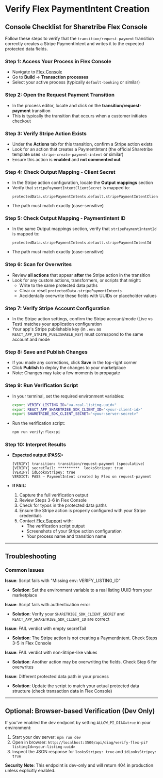 # Verify Flex PaymentIntent Creation

## Console Checklist for Sharetribe Flex Console

Follow these steps to verify that the `transition/request-payment` transition correctly creates a Stripe PaymentIntent and writes it to the expected protected data fields.

### Step 1: Access Your Process in Flex Console
- Navigate to [Flex Console](https://flex-console.sharetribe.com/)
- Go to **Build** → **Transaction processes**
- Select your active process (typically `default-booking` or similar)

### Step 2: Open the Request Payment Transition
- In the process editor, locate and click on the **transition/request-payment** transition
- This is typically the transition that occurs when a customer initiates checkout

### Step 3: Verify Stripe Action Exists
- Under the **Actions** tab for this transition, confirm a Stripe action exists
- Look for an action that creates a PaymentIntent (the official Sharetribe template uses `stripe-create-payment-intent` or similar)
- Ensure this action is **enabled** and **not commented out**

### Step 4: Check Output Mapping - Client Secret
- In the Stripe action configuration, locate the **Output mappings** section
- Verify that `stripePaymentIntentClientSecret` is mapped to:
  ```
  protectedData.stripePaymentIntents.default.stripePaymentIntentClientSecret
  ```
- The path must match exactly (case-sensitive)

### Step 5: Check Output Mapping - PaymentIntent ID
- In the same Output mappings section, verify that `stripePaymentIntentId` is mapped to:
  ```
  protectedData.stripePaymentIntents.default.stripePaymentIntentId
  ```
- The path must match exactly (case-sensitive)

### Step 6: Scan for Overwrites
- Review **all actions** that appear **after** the Stripe action in the transition
- Look for any custom actions, transformers, or scripts that might:
  - Write to the same protected data paths
  - Clear or reset `protectedData.stripePaymentIntents`
  - Accidentally overwrite these fields with UUIDs or placeholder values

### Step 7: Verify Stripe Account Configuration
- In the Stripe action settings, confirm the Stripe account/mode (Live vs Test) matches your application configuration
- Your app's Stripe publishable key (in `.env` as `REACT_APP_STRIPE_PUBLISHABLE_KEY`) must correspond to the same account and mode

### Step 8: Save and Publish Changes
- If you made any corrections, click **Save** in the top-right corner
- Click **Publish** to deploy the changes to your marketplace
- Note: Changes may take a few moments to propagate

### Step 9: Run Verification Script
- In your terminal, set the required environment variables:
  ```bash
  export VERIFY_LISTING_ID="<a-real-listing-uuid>"
  export REACT_APP_SHARETRIBE_SDK_CLIENT_ID="<your-client-id>"
  export SHARETRIBE_SDK_CLIENT_SECRET="<your-server-secret>"
  ```
- Run the verification script:
  ```bash
  npm run verify:flex:pi
  ```

### Step 10: Interpret Results
- **Expected output (PASS):**
  ```
  [VERIFY] transition: transition/request-payment (speculative)
  [VERIFY] secretTail: **********  looksStripey: true
  [VERIFY] idLooksStripey: true
  VERDICT: PASS — PaymentIntent created by Flex on request-payment
  ```

- **If FAIL:**
  1. Capture the full verification output
  2. Review Steps 3-6 in Flex Console
  3. Check for typos in the protected data paths
  4. Ensure the Stripe action is properly configured with your Stripe credentials
  5. Contact [Flex Support](https://www.sharetribe.com/help/en/) with:
     - The verification script output
     - Screenshots of your Stripe action configuration
     - Your process name and transition name

---

## Troubleshooting

### Common Issues

**Issue**: Script fails with "Missing env: VERIFY_LISTING_ID"
- **Solution**: Set the environment variable to a real listing UUID from your marketplace

**Issue**: Script fails with authentication error
- **Solution**: Verify your `SHARETRIBE_SDK_CLIENT_SECRET` and `REACT_APP_SHARETRIBE_SDK_CLIENT_ID` are correct

**Issue**: FAIL verdict with empty secretTail
- **Solution**: The Stripe action is not creating a PaymentIntent. Check Steps 3-5 in Flex Console

**Issue**: FAIL verdict with non-Stripe-like values
- **Solution**: Another action may be overwriting the fields. Check Step 6 for overwrites

**Issue**: Different protected data path in your process
- **Solution**: Update the script to match your actual protected data structure (check transaction data in Flex Console)

---

## Optional: Browser-based Verification (Dev Only)

If you've enabled the dev endpoint by setting `ALLOW_PI_DIAG=true` in your environment:

1. Start your dev server: `npm run dev`
2. Open in browser: `http://localhost:3500/api/diag/verify-flex-pi?listingId=<your-listing-uuid>`
3. Inspect the JSON response for `looksStripey: true` and `idLooksStripey: true`

**Security Note**: This endpoint is dev-only and will return 404 in production unless explicitly enabled.

